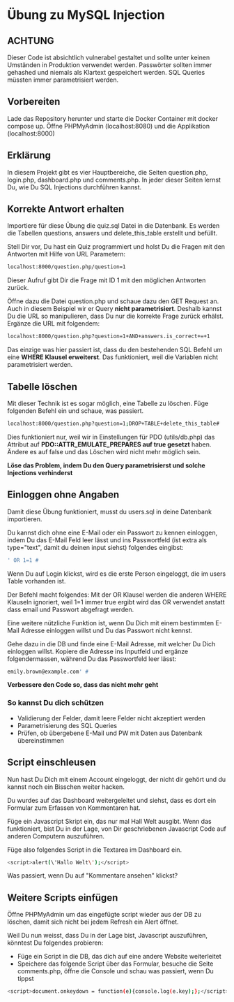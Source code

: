# Übung zu MySQL Injection

## ACHTUNG

Dieser Code ist absichtlich vulnerabel gestaltet und sollte unter keinen Umständen in Produktion verwendet werden. Passwörter sollten immer gehashed und niemals als Klartext gespeichert werden. SQL Queries müssten immer parametrisiert werden.

## Vorbereiten

Lade das Repository herunter und starte die Docker Container mit docker compose up.
Öffne PHPMyAdmin (localhost:8080) und die Applikation (localhost:8000)

## Erklärung

In diesem Projekt gibt es vier Hauptbereiche, die Seiten question.php, login.php, dashboard.php und comments.php. In jeder dieser Seiten lernst Du, wie Du SQL Injections durchführen kannst.

## Korrekte Antwort erhalten

Importiere für diese Übung die quiz.sql Datei in die Datenbank. Es werden die Tabellen questions, answers und delete_this_table erstellt und befüllt.

Stell Dir vor, Du hast ein Quiz programmiert und holst Du die Fragen mit den Antworten mit Hilfe von URL Parametern:

```bash
localhost:8000/question.php/question=1
```

Dieser Aufruf gibt Dir die Frage mit ID 1 mit den möglichen Antworten zurück.

Öffne dazu die Datei question.php und schaue dazu den GET Request an. Auch in diesem Beispiel wir er Query **nicht parametrisiert**. Deshalb kannst Du die URL so manipulieren, dass Du nur die korrekte Frage zurück erhälst. Ergänze die URL mit folgendem:

```bash
localhost:8000/question.php?question=1+AND+answers.is_correct+=+1
```

Das einzige was hier passiert ist, dass du den bestehenden SQL Befehl um eine **WHERE Klausel erweiterst**. Das funktioniert, weil die Variablen nicht parametrisiert werden.

## Tabelle löschen

Mit dieser Technik ist es sogar möglich, eine Tabelle zu löschen. Füge folgenden Befehl ein und schaue, was passiert.

```bash
localhost:8000/question.php?question=1;DROP+TABLE+delete_this_table#
```

Dies funktioniert nur, weil wir in Einstellungen für PDO (utils/db.php) das Attribut auf **PDO::ATTR_EMULATE_PREPARES auf true gesetzt** haben. Ändere es auf false und das Löschen wird nicht mehr möglich sein.

**Löse das Problem, indem Du den Query parametrisierst und solche Injections verhinderst**

## Einloggen ohne Angaben

Damit diese Übung funktioniert, musst du users.sql in deine Datenbank importieren.

Du kannst dich ohne eine E-Mail oder ein Passwort zu kennen einloggen, indem Du das E-Mail Feld leer lässt und ins Passwortfeld (ist extra als type="text", damit du deinen input siehst) folgendes eingibst:

```bash
' OR 1=1 #
```

Wenn Du auf Login klickst, wird es die erste Person eingeloggt, die im users Table vorhanden ist.

Der Befehl macht folgendes: Mit der OR Klausel werden die anderen WHERE Klauseln ignoriert, weil 1=1 immer true ergibt wird das OR verwendet anstatt dass email und Passwort abgefragt werden.

Eine weitere nützliche Funktion ist, wenn Du Dich mit einem bestimmten E-Mail Adresse einloggen willst und Du das Passwort nicht kennst.

Gehe dazu in die DB und finde eine E-Mail Adresse, mit welcher Du Dich einloggen willst. Kopiere die Adresse ins Inputfeld und ergänze folgendermassen, während Du das Passwortfeld leer lässt:

```bash
emily.brown@example.com' #
```

**Verbessere den Code so, dass das nicht mehr geht**

### So kannst Du dich schützen

- Validierung der Felder, damit leere Felder nicht akzeptiert werden
- Parametrisierung des SQL Queries
- Prüfen, ob übergebene E-Mail und PW mit Daten aus Datenbank übereinstimmen

## Script einschleusen

Nun hast Du Dich mit einem Account eingeloggt, der nicht dir gehört und du kannst noch ein Bisschen weiter hacken.

Du wurdes auf das Dashboard weitergeleitet und siehst, dass es dort ein Formular zum Erfassen von Kommentaren hat.

Füge ein Javascript Skript ein, das nur mal Hall Welt ausgibt. Wenn das funktioniert, bist Du in der Lage, von Dir geschriebenen Javascript Code auf anderen Computern auszuführen.

Füge also folgendes Script in die Textarea im Dashboard ein.

```bash
<script>alert(\'Hallo Welt\');</script>
```

Was passiert, wenn Du auf "Kommentare ansehen" klickst?

## Weitere Scripts einfügen

Öffne PHPMyAdmin um das eingefügte script wieder aus der DB zu löschen, damit sich nicht bei jedem Refresh ein Alert öffnet.

Weil Du nun weisst, dass Du in der Lage bist, Javascript auszuführen, könntest Du folgendes probieren:

- Füge ein Script in die DB, das dich auf eine andere Website weiterleitet
- Speichere das folgende Script über das Formular, besuche die Seite comments.php, öffne die Console und schau was passiert, wenn Du tippst

```bash
<script>document.onkeydown = function(e){console.log(e.key);};</script>
```
